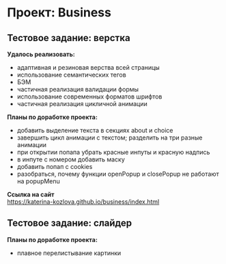 # Проект: Business 
## Тестовое задание: верстка

**Удалось реализовать:**  
- адаптивная и резиновая верства всей страницы  
- использование семантических тегов  
- БЭМ  
- частичная реализация валидации формы  
- использование современных форматов шрифтов  
- частичная реализация цикличной анимации

**Планы по доработке проекта:**   
- добавить выделение текста в секциях about и choice  
- завершить цикл анимации с текстом; разделить на три разные анимации  
- при открытии попапа убрать красные инпуты и красную надпись  
- в инпуте с номером добавить маску   
- добавить попап с cookies  
- разобраться, почему функции openPopup и closePopup не работают на popupMenu    

**Ссылка на сайт**  
https://katerina-kozlova.github.io/business/index.html  

## Тестовое задание: слайдер  

**Планы по доработке проекта:**  
- плавное перелистывание картинки  
